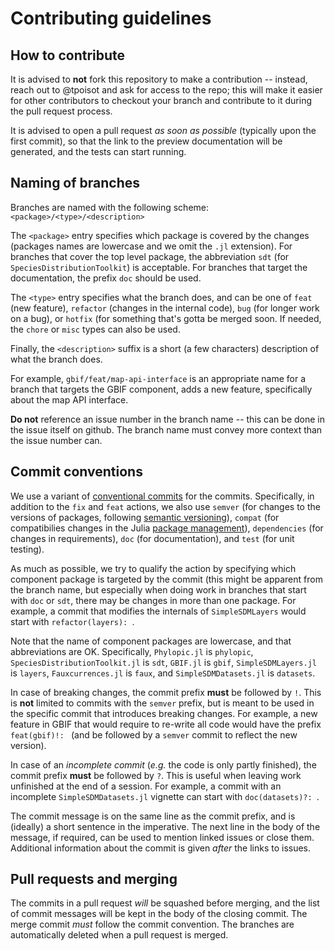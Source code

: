 # Contributing guidelines

## How to contribute

It is advised to **not** fork this repository to make a contribution -- instead, reach out
to @tpoisot and ask for access to the repo; this will make it easier for other contributors
to checkout your branch and contribute to it during the pull request process.

It is advised to open a pull request *as soon as possible* (typically upon the first
commit), so that the link to the preview documentation will be generated, and the tests can
start running.

## Naming of branches

Branches are named with the following scheme: `<package>/<type>/<description>`

The `<package>` entry specifies which package is covered by the changes (packages names are
 lowercase and we omit the `.jl` extension). For branches that cover the top level package,
the abbreviation `sdt` (for `SpeciesDistributionToolkit`) is acceptable. For branches
that target the documentation, the prefix `doc` should be used.

The `<type>` entry specifies what the branch does, and can be one of `feat` (new feature),
`refactor` (changes in the internal code), `bug` (for longer work on a bug), or `hotfix`
(for something that's gotta be merged soon. If needed, the `chore` or `misc` types can
also be used.

Finally, the `<description>` suffix is a short (a few characters) description of what the
branch does.

For example, `gbif/feat/map-api-interface` is an appropriate name for a branch that targets
the GBIF component, adds a new feature, specifically about the map API interface.

**Do not** reference an issue number in the branch name -- this can be done in the issue
itself on github. The branch name must convey more context than the issue number can.

## Commit conventions

We use a variant of [conventional commits][convcom] for the commits. Specifically, in
addition to the `fix` and `feat` actions, we also use `semver` (for changes to the versions
of packages, following [semantic versioning][semver]), `compat` (for compatibilies
changes in the Julia [package management][pkg]), `dependencies` (for changes in
requirements), `doc` (for documentation), and `test` (for unit testing).

[convcom]: https://www.conventionalcommits.org/en/v1.0.0/#summary
[semver]: https://semver.org/
[pkg]: https://pkgdocs.julialang.org/v1/compatibility/

As much as possible, we try to qualify the action by specifying which component package is
targeted by the commit (this might be apparent from the branch name, but especially when
doing work in branches that start with `doc` or `sdt`, there may be changes in more
than one package. For example, a commit that modifies the internals of `SimpleSDMLayers`
would start with `refactor(layers): `.

Note that the name of component packages are lowercase, and that abbreviations are OK.
Specifically, `Phylopic.jl` is `phylopic`, `SpeciesDistributionToolkit.jl` is `sdt`,
`GBIF.jl` is `gbif`, `SimpleSDMLayers.jl` is `layers`, `Fauxcurrences.jl` is `faux`, and
`SimpleSDMDatasets.jl` is `datasets`.

In case of breaking changes, the commit prefix **must** be followed by `!`. This is **not**
limited to commits with the `semver` prefix, but is meant to be used in the specific commit
that introduces breaking changes. For example, a new feature in GBIF that would require to
re-write all code would have the prefix `feat(gbif)!: ` (and be followed by a `semver` commit
to reflect the new version).

In case of an *incomplete commit* (*e.g.* the code is only partly finished), the commit prefix **must** be followed by `?`. This is useful when leaving work unfinished at the end of a session. For example, a commit with an incomplete `SimpleSDMDatasets.jl` vignette can start with `doc(datasets)?: `.

The commit message is on the same line as the commit prefix, and is (ideally) a short
sentence in the imperative. The next line in the body of the message, if required, can be
used to mention linked issues or close them. Additional information about the commit is
given *after* the links to issues.

## Pull requests and merging

The commits in a pull request *will* be squashed before merging, and the list of commit
messages will be kept in the body of the closing commit. The merge commit *must* follow the
commit convention. The branches are automatically deleted when a pull request is merged.

